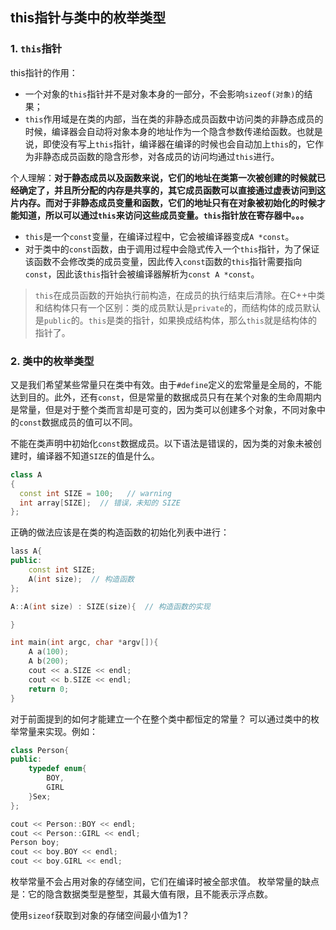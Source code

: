 ## this指针与类中的枚举类型
### 1. `this`指针
this指针的作用：
* 一个对象的`this`指针并不是对象本身的一部分，不会影响`sizeof(对象)`的结果；
* `this`作用域是在类的内部，当在类的非静态成员函数中访问类的非静态成员的时候，编译器会自动将对象本身的地址作为一个隐含参数传递给函数。也就是说，即使没有写上`this`指针，编译器在编译的时候也会自动加上`this`的，它作为非静态成员函数的隐含形参，对各成员的访问均通过`this`进行。

个人理解：**对于静态成员以及函数来说，它们的地址在类第一次被创建的时候就已经确定了，并且所分配的内存是共享的，其它成员函数可以直接通过虚表访问到这片内存。而对于非静态成员变量和函数，它们的地址只有在对象被初始化的时候才能知道，所以可以通过`this`来访问这些成员变量。`this`指针放在寄存器中。。。**

* `this`是一个`const`变量，在编译过程中，它会被编译器变成`A *const`。
* 对于类中的`const`函数，由于调用过程中会隐式传入一个`this`指针，为了保证该函数不会修改类的成员变量，因此传入`const`函数的`this`指针需要指向`const`，因此该`this`指针会被编译器解析为`const A *const`。

> `this`在成员函数的开始执行前构造，在成员的执行结束后清除。在C++中类和结构体只有一个区别：类的成员默认是`private`的，而结构体的成员默认是`public`的。`this`是类的指针，如果换成结构体，那么`this`就是结构体的指针了。

### 2. 类中的枚举类型
又是我们希望某些常量只在类中有效。由于`#define`定义的宏常量是全局的，不能达到目的。此外，还有`const`，但是常量的数据成员只有在某个对象的生命周期内是常量，但是对于整个类而言却是可变的，因为类可以创建多个对象，不同对象中的`const`数据成员的值可以不同。

不能在类声明中初始化`const`数据成员。以下语法是错误的，因为类的对象未被创建时，编译器不知道`SIZE`的值是什么。
```c++
class A 
{
  const int SIZE = 100;   // warning
  int array[SIZE];  // 错误，未知的 SIZE 
}; 
```

正确的做法应该是在类的构造函数的初始化列表中进行：
```c++
lass A{
public:
    const int SIZE;
    A(int size);  // 构造函数
};

A::A(int size) : SIZE(size){  // 构造函数的实现

}

int main(int argc, char *argv[]){
    A a(100);
    A b(200);
    cout << a.SIZE << endl;
    cout << b.SIZE << endl;
    return 0;
}
```

对于前面提到的如何才能建立一个在整个类中都恒定的常量？
可以通过类中的枚举常量来实现。例如：
```c++
class Person{
public:
    typedef enum{
        BOY,
        GIRL
    }Sex;
};

cout << Person::BOY << endl;
cout << Person::GIRL << endl;
Person boy;
cout << boy.BOY << endl;
cout << boy.GIRL << endl;
```

枚举常量不会占用对象的存储空间，它们在编译时被全部求值。
枚举常量的缺点是：它的隐含数据类型是整型，其最大值有限，且不能表示浮点数。

使用`sizeof`获取到对象的存储空间最小值为1？




